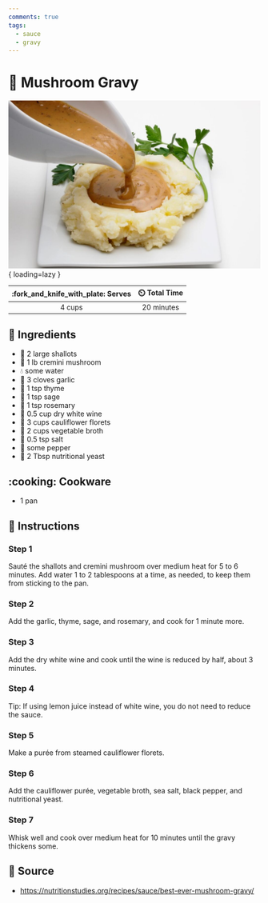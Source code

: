```yaml
---
comments: true
tags:
  - sauce
  - gravy
---
```

# :mushroom: Mushroom Gravy

![Mushroom Gravy][1]{ loading=lazy }

| :fork_and_knife_with_plate: Serves | :timer_clock: Total Time |
|:----------------------------------:|:-----------------------: |
| 4 cups | 20 minutes |

## :salt: Ingredients

- :onion: 2 large shallots
- :mushroom: 1 lb cremini mushroom
- :droplet: some water
- :garlic: 3 cloves garlic
- :herb: 1 tsp thyme
- :herb: 1 tsp sage
- :herb: 1 tsp rosemary
- :wine_glass: 0.5 cup dry white wine
- :broccoli: 3 cups cauliflower florets
- :stew: 2 cups vegetable broth
- :salt: 0.5 tsp salt
- :salt: some pepper
- :microbe: 2 Tbsp nutritional yeast

## :cooking: Cookware

- 1 pan

## :pencil: Instructions

### Step 1

Sauté the shallots and cremini mushroom over medium heat for 5 to 6 minutes. Add water 1 to 2 tablespoons at a time,
as needed, to keep them from sticking to the pan.

### Step 2

Add the garlic, thyme, sage, and rosemary, and cook for 1 minute more.

### Step 3

Add the dry white wine and cook until the wine is reduced by half, about 3 minutes.

### Step 4

Tip: If using lemon juice instead of white wine, you do not need to reduce the sauce.

### Step 5

Make a purée from steamed cauliflower florets.

### Step 6

Add the cauliflower purée, vegetable broth, sea salt, black pepper, and nutritional yeast.

### Step 7

Whisk well and cook over medium heat for 10 minutes until the gravy thickens some.

## :link: Source

- <https://nutritionstudies.org/recipes/sauce/best-ever-mushroom-gravy/>

[1]: <../assets/images/mushroom-gravy.jpg>
